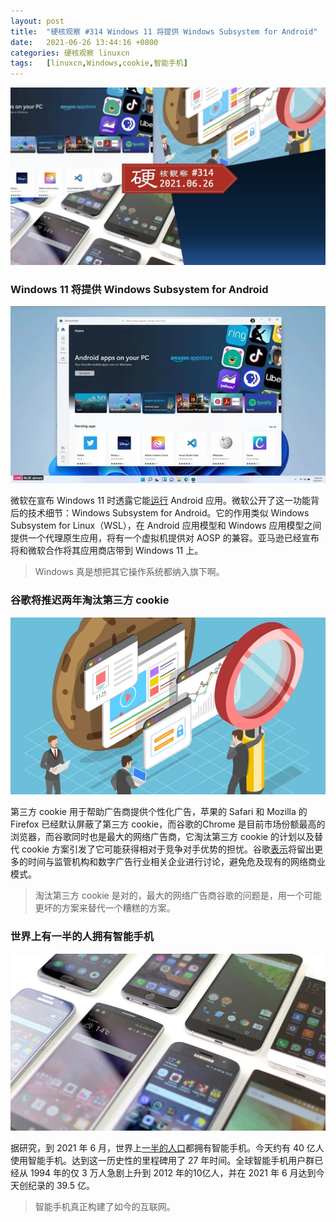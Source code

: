 ```yaml
---
layout: post
title:	"硬核观察 #314 Windows 11 将提供 Windows Subsystem for Android"
date:	2021-06-26 13:44:16 +0800 
categories:	硬核观察 linuxcn 
tags:	[linuxcn,Windows,cookie,智能手机]
---
```



![](/Asserts/Images/album/202106/26/134314gefz6nh6bmbb6w60.jpg)


### Windows 11 将提供 Windows Subsystem for Android


![](/Asserts/Images/album/202106/26/134332hirduzsaslp9zful.jpg)


微软在宣布 Windows 11 时透露它能[运行](https://www.zdnet.com/article/microsoft-here-comes-the-windows-subsystem-for-android/) Android 应用。微软公开了这一功能背后的技术细节：Windows Subsystem for Android。它的作用类似 Windows Subsystem for Linux（WSL），在 Android 应用模型和 Windows 应用模型之间提供一个代理原生应用，将有一个虚拟机提供对 AOSP 的兼容。亚马逊已经宣布将和微软合作将其应用商店带到 Windows 11 上。



> 
> Windows 真是想把其它操作系统都纳入旗下啊。
> 
> 
> 


### 谷歌将推迟两年淘汰第三方 cookie


![](/Asserts/Images/album/202106/26/134346pf6e3jd2zhrhl9lt.jpg)


第三方 cookie 用于帮助广告商提供个性化广告，苹果的 Safari 和 Mozilla 的 Firefox 已经默认屏蔽了第三方 cookie，而谷歌的Chrome 是目前市场份额最高的浏览器，而谷歌同时也是最大的网络广告商，它淘汰第三方 cookie 的计划以及替代 cookie 方案引发了它可能获得相对于竞争对手优势的担忧。谷歌[表示](https://blog.google/products/chrome/updated-timeline-privacy-sandbox-milestones/)将留出更多的时间与监管机构和数字广告行业相关企业进行讨论，避免危及现有的网络商业模式。



> 
> 淘汰第三方 cookie 是对的，最大的网络广告商谷歌的问题是，用一个可能更坏的方案来替代一个糟糕的方案。
> 
> 
> 


### 世界上有一半的人拥有智能手机


![](/Asserts/Images/album/202106/26/134358ry5vqs4vs52c2ccs.jpg)


据研究，到 2021 年 6 月，世界上[一半的人口](https://news.strategyanalytics.com/press-releases/press-release-details/2021/Strategy-Analytics-Half-the-World-Owns-a-Smartphone/default.aspx)都拥有智能手机。今天约有 40 亿人使用智能手机。达到这一历史性的里程碑用了 27 年时间。全球智能手机用户群已经从 1994 年的仅 3 万人急剧上升到 2012 年的10亿人，并在 2021 年 6 月达到今天创纪录的 39.5 亿。



> 
> 智能手机真正构建了如今的互联网。
> 
> 
>
